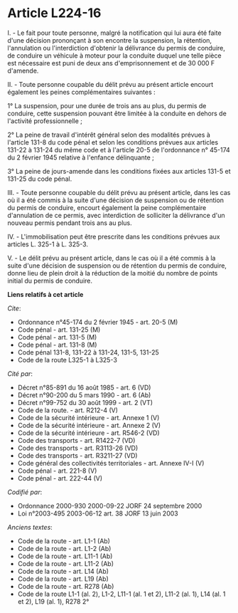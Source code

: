 # Article L224-16

I. - Le fait pour toute personne, malgré la notification qui lui aura été faite d'une décision prononçant à son encontre la
suspension, la rétention, l'annulation ou l'interdiction d'obtenir la délivrance du permis de conduire, de conduire un
véhicule à moteur pour la conduite duquel une telle pièce est nécessaire est puni de deux ans d'emprisonnement et de 30 000 F
d'amende.

II. - Toute personne coupable du délit prévu au présent article encourt également les peines complémentaires suivantes :

1° La suspension, pour une durée de trois ans au plus, du permis de conduire, cette suspension pouvant être limitée à la
conduite en dehors de l'activité professionnelle ;

2° La peine de travail d'intérêt général selon des modalités prévues à l'article 131-8 du code pénal et selon les conditions
prévues aux articles 131-22 à 131-24 du même code et à l'article 20-5 de l'ordonnance n° 45-174 du 2 février 1945 relative à
l'enfance délinquante ;

3° La peine de jours-amende dans les conditions fixées aux articles 131-5 et 131-25 du code pénal.

III. - Toute personne coupable du délit prévu au présent article, dans les cas où il a été commis à la suite d'une décision
de suspension ou de rétention du permis de conduire, encourt également la peine complémentaire d'annulation de ce permis,
avec interdiction de solliciter la délivrance d'un nouveau permis pendant trois ans au plus.

IV. - L'immobilisation peut être prescrite dans les conditions prévues aux articles L. 325-1 à L. 325-3.

V. - Le délit prévu au présent article, dans le cas où il a été commis à la suite d'une décision de suspension ou de
rétention du permis de conduire, donne lieu de plein droit à la réduction de la moitié du nombre de points initial du permis
de conduire.

**Liens relatifs à cet article**

_Cite_:

  - Ordonnance n°45-174 du 2 février 1945 - art. 20-5 (M)
  - Code pénal - art. 131-25 (M)
  - Code pénal - art. 131-5 (M)
  - Code pénal - art. 131-8 (M)
  - Code pénal 131-8, 131-22 à 131-24, 131-5, 131-25
  - Code de la route L325-1 à L325-3

_Cité par_:

  - Décret n°85-891 du 16 août 1985 - art. 6 (VD)
  - Décret n°90-200 du 5 mars 1990 - art. 6 (Ab)
  - Décret n°99-752 du 30 août 1999 - art. 2 (VT)
  - Code de la route. - art. R212-4 (V)
  - Code de la sécurité intérieure - art. Annexe 1 (V)
  - Code de la sécurité intérieure - art. Annexe 2 (V)
  - Code de la sécurité intérieure - art. R546-2 (VD)
  - Code des transports - art. R1422-7 (VD)
  - Code des transports - art. R3113-26 (VD)
  - Code des transports - art. R3211-27 (VD)
  - Code général des collectivités territoriales - art. Annexe IV-I (V)
  - Code pénal - art. 221-8 (V)
  - Code pénal - art. 222-44 (V)

_Codifié par_:

  - Ordonnance 2000-930 2000-09-22 JORF 24 septembre 2000
  - Loi n°2003-495 2003-06-12 art. 38 JORF 13 juin 2003

_Anciens textes_:

  - Code de la route - art. L1-1 (Ab)
  - Code de la route - art. L1-2 (Ab)
  - Code de la route - art. L11-1 (Ab)
  - Code de la route - art. L11-2 (Ab)
  - Code de la route - art. L14 (Ab)
  - Code de la route - art. L19 (Ab)
  - Code de la route - art. R278 (Ab)
  - Code de la route L1-1 (al. 2), L1-2, L11-1 (al. 1 et 2), L11-2 (al. 1), L14 (al. 1 et 2), L19 (al. 1), R278 2°
